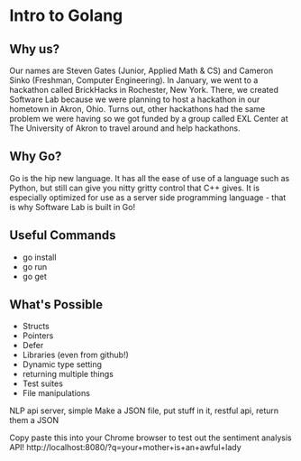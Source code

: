 # Intro to Golang
## Why us? 
Our names are Steven Gates (Junior, Applied Math & CS) and Cameron Sinko (Freshman, Computer Engineering). In January, we went to a hackathon called BrickHacks in Rochester, New York. There, we created Software Lab because we were planning to host a hackathon in our hometown in Akron, Ohio. Turns out, other hackathons had the same problem we were having so we got funded by a group called EXL Center at The University of Akron to travel around and help hackathons. 
## Why Go? 
Go is the hip new language. It has all the ease of use of a language such as Python, but still can give you nitty gritty control that C++ gives. It is especially optimized for use as a server side programming language - that is why Software Lab is built in Go! 

## Useful Commands
- go install
- go run <filename>
- go get <libname>


## What's Possible
- Structs
- Pointers
- Defer
- Libraries (even from github!)
- Dynamic type setting
- returning multiple things
- Test suites
- File manipulations


NLP api server, simple
Make a JSON file, put stuff in it, restful api, return them a JSON

Copy paste this into your Chrome browser to test out the sentiment analysis API! 
http://localhost:8080/?q=your+mother+is+an+awful+lady
